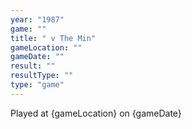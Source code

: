 ```yaml
---
year: "1987"									
game: ""									
title: " v The Min"									
gameLocation: ""									
gameDate: ""									
result: ""									
resultType: ""									
type: "game"									
---
```


Played at {gameLocation} on {gameDate} 